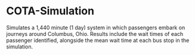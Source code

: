 # COTA-Simulation
Simulates a 1,440 minute (1 day) system in which passengers embark on journeys around Columbus, Ohio. Results include the wait times of each passenger identified, alongside the mean wait time at each bus stop in the simulation.

